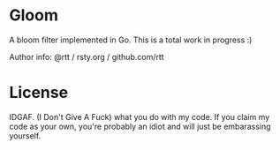 Gloom
=======

A bloom filter implemented in Go. This is a total work in progress :)

Author info: @rtt / rsty.org / github.com/rtt

License
=======

IDGAF. (I Don't Give A Fuck) what you do with my code. If you claim my code as your own, you're probably an idiot and will just be embarassing yourself.
